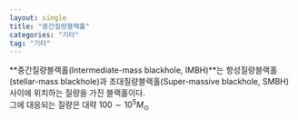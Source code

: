 ```yaml
---
layout: single
title: "중간질량블랙홀"
categories: "기타"
tag: "기타"
---    
```


**중간질량블랙홀(Intermediate-mass blackhole, IMBH)**는 항성질량블랙홀(stellar-mass blackhole)과 초대질량블랙홀(Super-massive blackhole, SMBH)사이에 위치하는 질량을 가진 블랙홀이다.<br>
그에 대응되는 질량은 대략 $100 \sim 10^5 M_{\odot}$

